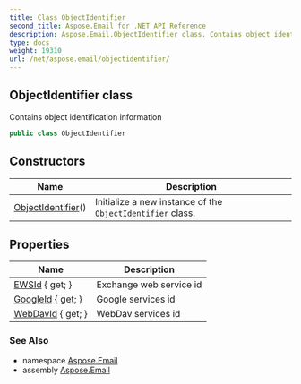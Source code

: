 ```yaml
---
title: Class ObjectIdentifier
second_title: Aspose.Email for .NET API Reference
description: Aspose.Email.ObjectIdentifier class. Contains object identification information
type: docs
weight: 19310
url: /net/aspose.email/objectidentifier/
---
```

## ObjectIdentifier class

Contains object identification information

```csharp
public class ObjectIdentifier
```

## Constructors

| Name | Description |
| --- | --- |
| [ObjectIdentifier](objectidentifier/)() | Initialize a new instance of the `ObjectIdentifier` class. |

## Properties

| Name | Description |
| --- | --- |
| [EWSId](../../aspose.email/objectidentifier/ewsid/) { get; } | Exchange web service id |
| [GoogleId](../../aspose.email/objectidentifier/googleid/) { get; } | Google services id |
| [WebDavId](../../aspose.email/objectidentifier/webdavid/) { get; } | WebDav services id |

### See Also

* namespace [Aspose.Email](../../aspose.email/)
* assembly [Aspose.Email](../../)


